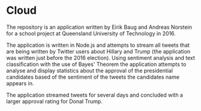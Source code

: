 # Cloud

The repository is an application written by Eirik Baug and Andreas Norstein for a school project at Queensland University of Technology in 2016.

The application is written in Node.js and attempts to stream all tweets that are being written by Twitter users about Hillary and Trump (the application was written just before the 2016 election).
Using sentiment analysis and text classification with the use of Bayes' Theorem the application attempts to analyse and display statistics about the approval of the presidential candidates based of the sentiment of the tweets the candidates name appears in.

The application streamed tweets for several days and concluded with a larger approval rating for Donal Trump.

